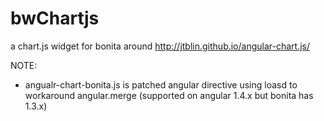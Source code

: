 # bwChartjs

a chart.js widget for bonita around http://jtblin.github.io/angular-chart.js/

NOTE:
- angualr-chart-bonita.js is patched angular directive using loasd to workaround angular.merge (supported on angular 1.4.x but bonita has 1.3.x)
